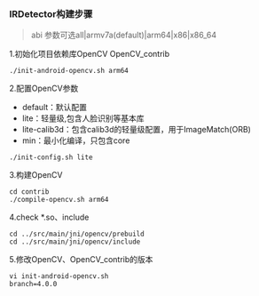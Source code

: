 ### IRDetector构建步骤

> abi 参数可选all|armv7a(default)|arm64|x86|x86_64

1.初始化项目依赖库OpenCV OpenCV_contrib
```
./init-android-opencv.sh arm64
```

2.配置OpenCV参数 

- default：默认配置
- lite：轻量级,包含人脸识别等基本库
- lite-calib3d：包含calib3d的轻量级配置，用于ImageMatch(ORB)
- min：最小化编译，只包含core

```
./init-config.sh lite
```

3.构建OpenCV
```
cd contrib
./compile-opencv.sh arm64
```

4.check *.so、include
```
cd ../src/main/jni/opencv/prebuild
cd ../src/main/jni/opencv/include
```

5.修改OpenCV、OpenCV_contrib的版本
```
vi init-android-opencv.sh
branch=4.0.0
```
